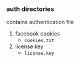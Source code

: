 ### auth directories 
contains authentication file
1) facebook cookies
   * ````cookies.txt````
2) license key
   * ````license.key````
